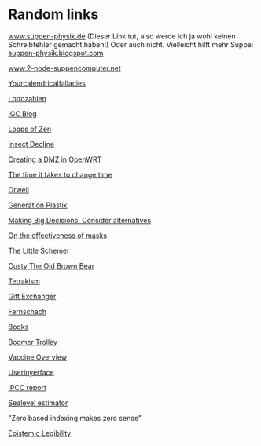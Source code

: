 # Random links

<p><a href="http://www.super-physik.de">www.suppen-physik.de</a>
(Dieser Link tut, also werde ich ja wohl keinen Schreibfehler gemacht
haben!) Oder auch nicht. Vielleicht hilft mehr Suppe: <a href="https://super-physik.blogspot.com">suppen-physik.blogspot.com</a></p>
<p><a href="http://www.2-node-supercomputer.net">www.2-node-suppencomputer.net</a>
<p><a href="http://yourcalendricalfallacyis.com">Yourcalendricalfallacies</a></p>
<p><a href="https://www.dwdl.de/hoffzumsonntag/51345/sind_die_lottozahlen_von_gesellschaftlicher_relevanz/">Lottozahlen</a></p>
<p><a href="http://www.igcscience.org/">IGC Blog</a></p>
<p><a href="https://loopsofzen.uk">Loops of Zen</a></p>
<p><a href="http://journals.plos.org/plosone/article?id=10.1371/journal.pone.0185809">Insect Decline</a></p>
<p><a href="https://blog.christophersmart.com/2015/01/17/creating-a-dmz-in-openwrt/">Creating a DMZ in OpenWRT</a></p>
<p><a href="http://blog.poormansmath.net/the-time-it-takes-to-change-the-time/">The time it takes to change time</a></p>
<p><a href="http://www.osmotic-studios.com/games/">Orwell</a></p>
<p><a href="http://www.faz.net/aktuell/generation-plastik/">Generation Plastik</a></p>
<p><a href="https://www.nytimes.com/2018/09/01/opinion/sunday/how-make-big-decision.html">Making Big Decisions: Consider alternatives</a></p>
<p><a href="https://aatishb.com/maskmath/">On the effectiveness of masks</a></p>
<p><a href="https://pdfs.semanticscholar.org/35d0/d5275a8390c351ce98fbdc2ad37d210ba63b.pdf">The Little Schemer</a></p>
<p><a href="https://1337dk.com/">Custy The Old Brown Bear</a></p>
<p><a href="https://tetrakism.org/">Tetrakism</a></p>
<p><a href="https://giftexchanger.org/">Gift Exchanger</a></p>
<p><a href="https://fernschach.com">Fernschach</a></p>
<p><a href="https://www.alibris.com/wishlist/14621695/VJXUCOXJ4M9ZDAGRPO60">Books</a></p>
<p><a href="https://blog.simplejustice.us/wp-content/uploads/2020/11/Boomer-Trolley.jpg">Boomer Trolley</a></p>
<p><a href="https://www.youtube.com/watch?v=u9Op3RVXtD0">Vaccine Overview</a></p>
<p><a href="https://userinyerface.com/">Userinyerface</a></p>
<p><a href="https://www.ipcc.ch/report/ar6/wg1/">IPCC report</a></p>
<p><a href="https://sealevel.nasa.gov/data_tools/17">Sealevel estimator</a></p>
<p>"Zero based indexing makes zero sense"</p>
<p><a href="https://acesounderglass.com/2022/02/07/epistemic-legibility/">Epistemic Legibility</a></p>
